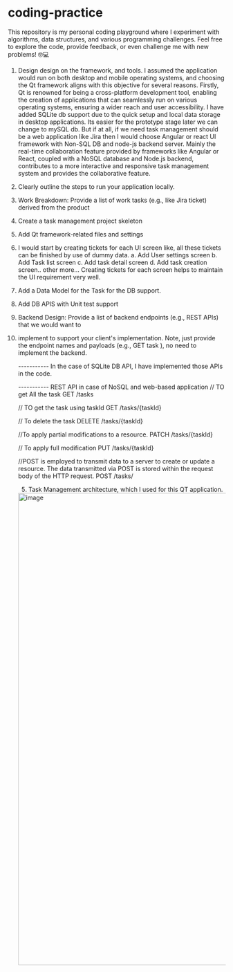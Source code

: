 # coding-practice
This repository is my personal coding playground where I experiment with algorithms, data structures, and various programming challenges. Feel free to explore the code, provide feedback, or even challenge me with new problems! 🤓💻


1. Design design on the framework, and tools.
    I assumed the application would run on both desktop and mobile operating systems, and choosing the Qt framework aligns with this objective for several reasons. Firstly, Qt is renowned for being a cross-platform development tool, enabling the creation of applications that can seamlessly run on various operating systems, ensuring a wider reach and user accessibility. I have added SQLite db support due to the quick setup and local data storage in desktop applications. Its easier for the prototype stage later we can change to mySQL db.
   But if at all, if we need task management should be a web application like Jira then I would choose Angular or react UI framework with Non-SQL DB and node-js backend server. Mainly the real-time collaboration feature provided by frameworks like Angular or React, coupled with a NoSQL database and Node.js backend, contributes to a more interactive and responsive task management system and provides the collaborative feature.

2. Clearly outline the steps to run your application locally.
   
3. Work Breakdown: Provide a list of work tasks (e.g., like Jira ticket) derived from the product
  1. Create a task management project skeleton 
  2. Add Qt framework-related files and settings
  3. I would start by creating tickets for each UI screen like, all these tickets can be finished by use of dummy data. 
       a. Add User settings screen
       b. Add Task list screen
       c. Add task detail screen
       d. Add task creation screen..
       other more...
     Creating tickets for each screen helps to maintain the UI requirement very well.
  4. Add a Data Model for the Task for the DB support.
  5. Add DB APIS with Unit test support
  6. Backend Design: Provide a list of backend endpoints (e.g., REST APIs) that we would want to

4. implement to support your client's implementation. Note, just provide the endpoint names and
payloads (e.g., GET task <object Task>), no need to implement the backend.

----------- In the case of SQLite DB API, I have implemented those APIs in the code.

----------- REST API in case of NoSQL and web-based application
// TO get All the task
GET /tasks

// TO get the task using taskId
GET /tasks/{taskId}

// To delete the task
DELETE /tasks/{taskId}

//To apply partial modifications to a resource.
PATCH /tasks/{taskId}

// To apply full modification
PUT /tasks/{taskId}

//POST is employed to transmit data to a server to create or update a resource. The data transmitted via POST is stored within the request body of the HTTP request.
POST /tasks/
  
5. Task Management architecture, which I used for this QT application.

<img width="1092" alt="image" src="https://github.com/pgupta212-virus/coding-practice/assets/154770651/96c869d0-6ce6-4f97-b3c7-c3fda623ee0d">
